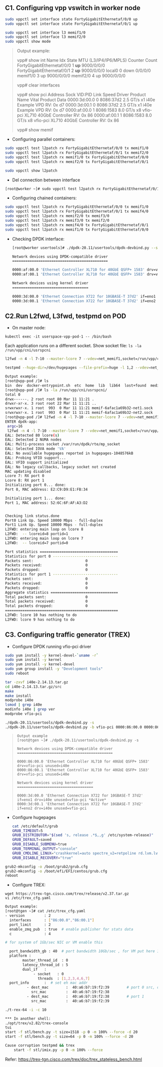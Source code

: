 ## C1. Configuring vpp vswitch in worker node

```bash
sudo vppctl set interface state FortyGigabitEthernetaf/0/0 up
sudo vppctl set interface state FortyGigabitEthernetaf/0/1 up

sudo vppctl set interface l3 memif1/0
sudo vppctl set interface l3 memif2/0
sudo vppctl show mode
```

> Output example:
>
> vpp# show int
>         Name               Idx    State  MTU (L3/IP4/IP6/MPLS)     Counter          Count
> FortyGigabitEthernetaf/0/0        1      **up**          9000/0/0/0
> FortyGigabitEthernetaf/0/1        2      **up**          9000/0/0/0
> local0                            0     down          0/0/0/0
> memif1/0                          3      up          9000/0/0/0
> memif2/0                          4      up          9000/0/0/0
>
> vpp# clear interfaces
>
> vpp# show pci
> Address      Sock VID:PID     Link Speed   Driver          Product Name                    Vital Product Data
> 0000:3d:00.0   0  8086:37d2   2.5 GT/s x1  i40e            Example VPD                     RV: 0x d7
> 0000:3d:00.1   0  8086:37d2   2.5 GT/s x1  i40e            Example VPD                     RV: 0x d7
> 0000:af:00.0   1  8086:1583   8.0 GT/s x8  vfio-pci        XL710 40GbE Controller          RV: 0x 86
> 0000:af:00.1   1  8086:1583   8.0 GT/s x8  vfio-pci        XL710 40GbE Controller          RV: 0x 86
>
> vpp# show memif

- Configuring parallel containers:
```bash
sudo vppctl test l2patch rx FortyGigabitEthernetaf/0/0 tx memif1/0
sudo vppctl test l2patch rx FortyGigabitEthernetaf/0/1 tx memif2/0
sudo vppctl test l2patch rx memif1/0 tx FortyGigabitEthernetaf/0/0 
sudo vppctl test l2patch rx memif2/0 tx FortyGigabitEthernetaf/0/1

sudo vppctl show l2patch
```

- Del connection between interface
```bash
[root@worker ~]# sudo vppctl test l2patch rx FortyGigabitEthernetaf/0/1 tx memif2/0 del
```

- Configuring chained containers:

```bash
sudo vppctl test l2patch rx FortyGigabitEthernetaf/0/0 tx memif1/0
sudo vppctl test l2patch rx FortyGigabitEthernetaf/0/1 tx memif4/0
sudo vppctl test l2patch rx memif2/0 tx memif3/0
sudo vppctl test l2patch rx memif3/0 tx memif2/0
sudo vppctl test l2patch rx memif4/0 tx FortyGigabitEthernetaf/0/1
sudo vppctl test l2patch rx memif1/0 tx FortyGigabitEthernetaf/0/0
```
- Checking DPDK interface:

  ```bash
  [root@worker usertools]# ./dpdk-20.11/usertools/dpdk-devbind.py --status
  
  Network devices using DPDK-compatible driver
  ============================================
  
  0000:af:00.0 'Ethernet Controller XL710 for 40GbE QSFP+ 1583' drv=vfio-pci unused=i40e
  0000:af:00.1 'Ethernet Controller XL710 for 40GbE QSFP+ 1583' drv=vfio-pci unused=i40e
  
  Network devices using kernel driver
  ===================================
  
  0000:3d:00.0 'Ethernet Connection X722 for 10GBASE-T 37d2' if=eno1 drv=i40e unused=vfio-pci *Active*
  0000:3d:00.1 'Ethernet Connection X722 for 10GBASE-T 37d2' if=eno2 drv=i40e unused=vfio-pc
  ```

## C2.Run L2fwd, L3fwd, testpmd on POD
- On master node:

`kubectl exec -it userspace-vpp-pod-1 -- /bin/bash`

Each application runs on a different socket. Show socket file: `ls -la /run/vpp/cni/usrspcni`

```bash
l2fwd -n 4 -l 7-10 --master-lcore 7 --vdev=net_memif1,socket=/run/vpp/cni/usrspcni/memif-6afac1a69b32-net1.sock,role=slave --vdev=net_memif2,socket=/run/vpp/cni/usrspcni/memif-6afac1a69b32-net2.sock,role=slave --no-pci -- -p 0x3 -T 10 --no-mac-updating

testpmd --huge-dir=/dev/hugepages --file-prefix=huge -l 1,2 --vdev=net_memif1,socket=/run/vpp/cni/usrspcni/memif-6afac1a69b32-net1.sock --vdev=net_memif2,socket=/run/vpp/cni/usrspcni/memif-6afac1a69b32-net2.sock -n 2 -- -i --txd=1024 --rxd=1024
```
```bash
Output example:
[root@vpp-pod /]# ls
bin  dev  docker-entrypoint.sh  etc  home  lib  lib64  lost+found  media  mnt  opt  proc  root  run  sbin  srv  sys  tmp  usr  var
[root@vpp-pod /]# ls -la /run/vpp/cni/usrspcni/
total 0
drwx------. 2 root root 80 Mar 11 11:21 .
drwxr-xr-x. 3 root root 22 Mar 11 11:21 ..
srwxrwxr-x. 1 root  993  0 Mar 11 11:21 memif-6afac1a69b32-net1.sock
srwxrwxr-x. 1 root  993  0 Mar 11 11:21 memif-6afac1a69b32-net2.sock
[root@vpp-pod /]# l2fwd -n 4 -l 7-10 --master-lcore 7 --vdev=net_memif1,socket=/run/vpp/cni/usrspcni/memif-6afac1a69b32-net1.sock,role=slave --vdev=net_memif2,socket=/run/vpp/cni/usrspcni/memif-6afac1a69b32-net2.sock,role=slave --no-pci -- -p 0x3 -T 10 --no-mac-updating
ENTER dpdk-app:
 argc=16
 l2fwd -n 4 -l 7-10 --master-lcore 7 --vdev=net_memif1,socket=/run/vpp/cni/usrspcni/memif-6afac1a69b32-net1.sock,role=slave --vdev=net_memif2,socket=/run/vpp/cni/usrspcni/memif-6afac1a69b32-net2.sock,role=slave --no-pci -- -p 0x3 -T 10 --no-mac-updating
EAL: Detected 80 lcore(s)
EAL: Detected 2 NUMA nodes
EAL: Multi-process socket /var/run/dpdk/rte/mp_socket
EAL: Selected IOVA mode 'VA'
EAL: No available hugepages reported in hugepages-1048576kB
EAL: Probing VFIO support...
EAL: VFIO support initialized
EAL: No legacy callbacks, legacy socket not created
MAC updating disabled
Lcore 7: RX port 0
Lcore 8: RX port 1
Initializing port 0... done:
Port 0, MAC address: E2:C9:D9:E1:FB:34

Initializing port 1... done:
Port 1, MAC address: 52:6C:6F:AF:A3:D2


Checking link status.done
Port0 Link Up. Speed 10000 Mbps - full-duplex
Port1 Link Up. Speed 10000 Mbps - full-duplex
L2FWD: entering main loop on lcore 8
L2FWD:  -- lcoreid=8 portid=1
L2FWD: entering main loop on lcore 7
L2FWD:  -- lcoreid=7 portid=0

Port statistics ====================================
Statistics for port 0 ------------------------------
Packets sent:                        0
Packets received:                    0
Packets dropped:                     0
Statistics for port 1 ------------------------------
Packets sent:                        0
Packets received:                    0
Packets dropped:                     0
Aggregate statistics ===============================
Total packets sent:                  0
Total packets received:              0
Total packets dropped:               0
====================================================
L2FWD: lcore 10 has nothing to do
L2FWD: lcore 9 has nothing to do
```



## C3. Configuring traffic generator (TREX)

- Configure DPDK running vfio-pci driver
``` bash
sudo yum install -y kernel-devel-`uname -r`
sudo yum install -y kernel
sudo yum install -y kernel-devel 
sudo yum group install -y "Development tools"
sudo reboot

tar -zxvf i40e-2.14.13.tar.gz
cd i40e-2.14.13.tar.gz/src
make
make install
modprobe i40e
lsmod | grep i40e
modinfo i40e | grep ver
modprobe vfio-pci

./dpdk-20.11/usertools/dpdk-devbind.py -s
./dpdk-20.11/usertools/dpdk-devbind.py -b vfio-pci 0000:86:00.0 0000:86:00.1
```

> ```
> Output example
> [root@tgen ~]# ./dpdk-20.11/usertools/dpdk-devbind.py -s
> 
> Network devices using DPDK-compatible driver
> ============================================
> 
> 0000:86:00.0 'Ethernet Controller XL710 for 40GbE QSFP+ 1583' drv=vfio-pci unused=i40e
> 0000:86:00.1 'Ethernet Controller XL710 for 40GbE QSFP+ 1583' drv=vfio-pci unused=i40e
> 
> Network devices using kernel driver
> ===================================
> 
> 0000:3d:00.0 'Ethernet Connection X722 for 10GBASE-T 37d2' if=eno1 drv=i40e unused=vfio-pci *Active*
> 0000:3d:00.1 'Ethernet Connection X722 for 10GBASE-T 37d2' if=eno2 drv=i40e unused=vfio-pci
> ```

- Configure hugepages

  ```bash
  cat /etc/default/grub
  GRUB_TIMEOUT=5
  GRUB_DISTRIBUTOR="$(sed 's, release .*$,,g' /etc/system-release)"
  GRUB_DEFAULT=saved
  GRUB_DISABLE_SUBMENU=true
  GRUB_TERMINAL_OUTPUT="console"
  GRUB_CMDLINE_LINUX="crashkernel=auto spectre_v2=retpoline rd.lvm.lv=centos/root rd.lvm.lv=centos/swap rhgb quiet intel_iommu=on default_hugepagesz=1G hugepagesz=1G hugepages=8 hugepagesz=2M hugepages=4096"
  GRUB_DISABLE_RECOVERY="true"
  ```

```bash
grub2-mkconfig -o /boot/grub2/grub.cfg
grub2-mkconfig -o /boot/efi/EFI/centos/grub.cfg
reboot
```

- Configure TREX:

```
wget https://trex-tgn.cisco.com/trex/release/v2.37.tar.gz
vi /etc/trex_cfg.yaml
```

```bash
Output example:
[root@tgen ~]# cat /etc/trex_cfg.yaml
- version         : 2
  interfaces      : ["86:00.0","86:00.1"]
  port_limit      : 2
  enable_zmq_pub  : true  # enable publisher for stats data
  c               : 4

# for system of 1Gb/sec NIC or VM enable this

  port_bandwidth_gb : 40  # port bandwidth 10Gb/sec , for VM put here 1 for XL710 put 40
  platform :
        master_thread_id  : 0
        latency_thread_id : 5
        dual_if   :
             - socket   : 0
               threads  : [1,2,3,4,6,7]
  port_info       :  # set eh mac addr
          - dest_mac        :  40:a6:b7:19:f2:39        # port 0 src, dest mac of NIC card on TREX
            src_mac         :  40:a6:b7:19:f2:38
          - dest_mac        :  40:a6:b7:19:f2:38        # port 1
            src_mac         :  40:a6:b7:19:f2:39
```

```bash
./t-rex-64 -i -c 10

*** In another shell:
./opt/trex/v2.82/trex-console
tui
start -f stl/bench.py -t size=1518 -p 0 -m 100% --force -d 20
start -f stl/bench.py -t size=64 -p 0 -m 100% --force -d 20

Cause corruption testpmd && trex	
	start -f stl/imix.py -p 0 -m 100% --force
```

Refer: 
	https://trex-tgn.cisco.com/trex/doc/trex_stateless_bench.html

